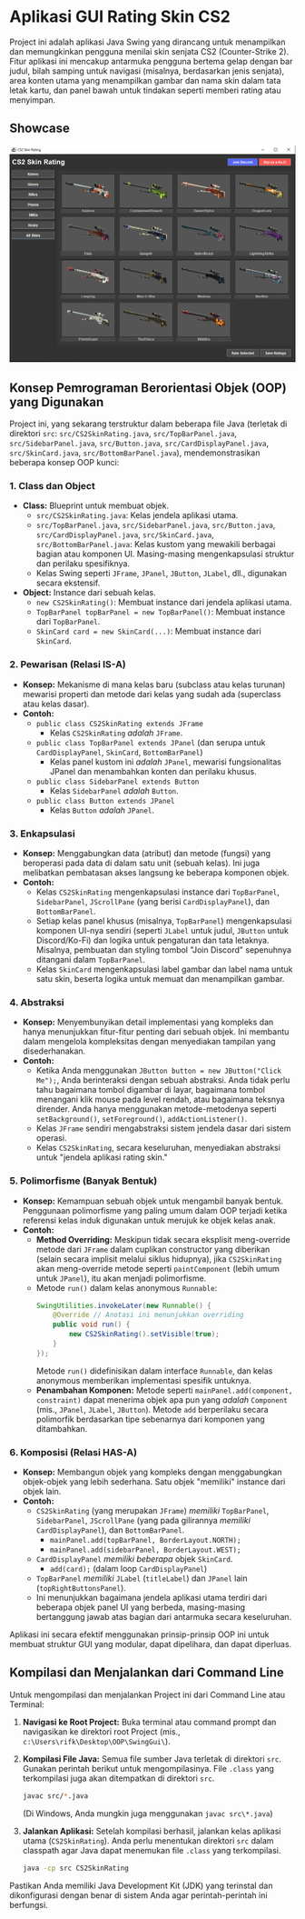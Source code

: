 # Aplikasi GUI Rating Skin CS2

Project ini adalah aplikasi Java Swing yang dirancang untuk menampilkan dan memungkinkan pengguna menilai skin senjata CS2 (Counter-Strike 2). Fitur aplikasi ini mencakup antarmuka pengguna bertema gelap dengan bar judul, bilah samping untuk navigasi (misalnya, berdasarkan jenis senjata), area konten utama yang menampilkan gambar dan nama skin dalam tata letak kartu, dan panel bawah untuk tindakan seperti memberi rating atau menyimpan.

## Showcase

![Screenshot Aplikasi](img/showcase/Screenshot.png)

## Konsep Pemrograman Berorientasi Objek (OOP) yang Digunakan

Project ini, yang sekarang terstruktur dalam beberapa file Java (terletak di direktori `src`: `src/CS2SkinRating.java`, `src/TopBarPanel.java`, `src/SidebarPanel.java`, `src/Button.java`, `src/CardDisplayPanel.java`, `src/SkinCard.java`, `src/BottomBarPanel.java`), mendemonstrasikan beberapa konsep OOP kunci:

### 1. Class dan Object

*   **Class:** Blueprint untuk membuat objek.
    *   `src/CS2SkinRating.java`: Kelas jendela aplikasi utama.
    *   `src/TopBarPanel.java`, `src/SidebarPanel.java`, `src/Button.java`, `src/CardDisplayPanel.java`, `src/SkinCard.java`, `src/BottomBarPanel.java`: Kelas kustom yang mewakili berbagai bagian atau komponen UI. Masing-masing mengenkapsulasi struktur dan perilaku spesifiknya.
    *   Kelas Swing seperti `JFrame`, `JPanel`, `JButton`, `JLabel`, dll., digunakan secara ekstensif.
*   **Object:** Instance dari sebuah kelas.
    *   `new CS2SkinRating()`: Membuat instance dari jendela aplikasi utama.
    *   `TopBarPanel topBarPanel = new TopBarPanel()`: Membuat instance dari `TopBarPanel`.
    *   `SkinCard card = new SkinCard(...)`: Membuat instance dari `SkinCard`.

### 2. Pewarisan (Relasi IS-A)

*   **Konsep:** Mekanisme di mana kelas baru (subclass atau kelas turunan) mewarisi properti dan metode dari kelas yang sudah ada (superclass atau kelas dasar).
*   **Contoh:**
    *   `public class CS2SkinRating extends JFrame`
        *   Kelas `CS2SkinRating` *adalah* `JFrame`.
    *   `public class TopBarPanel extends JPanel` (dan serupa untuk `CardDisplayPanel`, `SkinCard`, `BottomBarPanel`)
        *   Kelas panel kustom ini *adalah* `JPanel`, mewarisi fungsionalitas JPanel dan menambahkan konten dan perilaku khusus.
    *   `public class SidebarPanel extends Button`
        *   Kelas `SidebarPanel` *adalah* `Button`.
    *   `public class Button extends JPanel`
        *   Kelas `Button` *adalah* `JPanel`.

### 3. Enkapsulasi

*   **Konsep:** Menggabungkan data (atribut) dan metode (fungsi) yang beroperasi pada data di dalam satu unit (sebuah kelas). Ini juga melibatkan pembatasan akses langsung ke beberapa komponen objek.
*   **Contoh:**
    *   Kelas `CS2SkinRating` mengenkapsulasi instance dari `TopBarPanel`, `SidebarPanel`, `JScrollPane` (yang berisi `CardDisplayPanel`), dan `BottomBarPanel`.
    *   Setiap kelas panel khusus (misalnya, `TopBarPanel`) mengenkapsulasi komponen UI-nya sendiri (seperti `JLabel` untuk judul, `JButton` untuk Discord/Ko-Fi) dan logika untuk pengaturan dan tata letaknya. Misalnya, pembuatan dan styling tombol "Join Discord" sepenuhnya ditangani dalam `TopBarPanel`.
    *   Kelas `SkinCard` mengenkapsulasi label gambar dan label nama untuk satu skin, beserta logika untuk memuat dan menampilkan gambar.

### 4. Abstraksi

*   **Konsep:** Menyembunyikan detail implementasi yang kompleks dan hanya menunjukkan fitur-fitur penting dari sebuah objek. Ini membantu dalam mengelola kompleksitas dengan menyediakan tampilan yang disederhanakan.
*   **Contoh:**
    *   Ketika Anda menggunakan `JButton button = new JButton("Click Me");`, Anda berinteraksi dengan sebuah abstraksi. Anda tidak perlu tahu bagaimana tombol digambar di layar, bagaimana tombol menangani klik mouse pada level rendah, atau bagaimana teksnya dirender. Anda hanya menggunakan metode-metodenya seperti `setBackground()`, `setForeground()`, `addActionListener()`.
    *   Kelas `JFrame` sendiri mengabstraksi sistem jendela dasar dari sistem operasi.
    *   Kelas `CS2SkinRating`, secara keseluruhan, menyediakan abstraksi untuk "jendela aplikasi rating skin."

### 5. Polimorfisme (Banyak Bentuk)

*   **Konsep:** Kemampuan sebuah objek untuk mengambil banyak bentuk. Penggunaan polimorfisme yang paling umum dalam OOP terjadi ketika referensi kelas induk digunakan untuk merujuk ke objek kelas anak.
*   **Contoh:**
    *   **Method Overriding:** Meskipun tidak secara eksplisit meng-override metode dari `JFrame` dalam cuplikan constructor yang diberikan (selain secara implisit melalui siklus hidupnya), jika `CS2SkinRating` akan meng-override metode seperti `paintComponent` (lebih umum untuk `JPanel`), itu akan menjadi polimorfisme.
    *   Metode `run()` dalam kelas anonymous `Runnable`:
        ```java
        SwingUtilities.invokeLater(new Runnable() {
            @Override // Anotasi ini menunjukkan overriding
            public void run() {
                new CS2SkinRating().setVisible(true);
            }
        });
        ```
        Metode `run()` didefinisikan dalam interface `Runnable`, dan kelas anonymous memberikan implementasi spesifik untuknya.
    *   **Penambahan Komponen:** Metode seperti `mainPanel.add(component, constraint)` dapat menerima objek apa pun yang *adalah* `Component` (mis., `JPanel`, `JLabel`, `JButton`). Metode `add` berperilaku secara polimorfik berdasarkan tipe sebenarnya dari komponen yang ditambahkan.

### 6. Komposisi (Relasi HAS-A)

*   **Konsep:** Membangun objek yang kompleks dengan menggabungkan objek-objek yang lebih sederhana. Satu objek "memiliki" instance dari objek lain.
*   **Contoh:**
    *   `CS2SkinRating` (yang merupakan `JFrame`) *memiliki* `TopBarPanel`, `SidebarPanel`, `JScrollPane` (yang pada gilirannya *memiliki* `CardDisplayPanel`), dan `BottomBarPanel`.
        *   `mainPanel.add(topBarPanel, BorderLayout.NORTH);`
        *   `mainPanel.add(sidebarPanel, BorderLayout.WEST);`
    *   `CardDisplayPanel` *memiliki beberapa* objek `SkinCard`.
        *   `add(card);` (dalam loop `CardDisplayPanel`)
    *   `TopBarPanel` *memiliki* `JLabel` (`titleLabel`) dan `JPanel` lain (`topRightButtonsPanel`).
    *   Ini menunjukkan bagaimana jendela aplikasi utama terdiri dari beberapa objek panel UI yang berbeda, masing-masing bertanggung jawab atas bagian dari antarmuka secara keseluruhan.

Aplikasi ini secara efektif menggunakan prinsip-prinsip OOP ini untuk membuat struktur GUI yang modular, dapat dipelihara, dan dapat diperluas.

## Kompilasi dan Menjalankan dari Command Line

Untuk mengompilasi dan menjalankan Project ini dari Command Line atau Terminal:

1.  **Navigasi ke Root Project:**
    Buka terminal atau command prompt dan navigasikan ke direktori root Project (mis., `c:\Users\rifk\Desktop\OOP\SwingGui\`).

2.  **Kompilasi File Java:**
    Semua file sumber Java terletak di direktori `src`. Gunakan perintah berikut untuk mengompilasinya. File `.class` yang terkompilasi juga akan ditempatkan di direktori `src`.
    ```bash
    javac src/*.java
    ```
    (Di Windows, Anda mungkin juga menggunakan `javac src\*.java`)

3.  **Jalankan Aplikasi:**
    Setelah kompilasi berhasil, jalankan kelas aplikasi utama (`CS2SkinRating`). Anda perlu menentukan direktori `src` dalam classpath agar Java dapat menemukan file `.class` yang terkompilasi.
    ```bash
    java -cp src CS2SkinRating
    ```

Pastikan Anda memiliki Java Development Kit (JDK) yang terinstal dan dikonfigurasi dengan benar di sistem Anda agar perintah-perintah ini berfungsi.